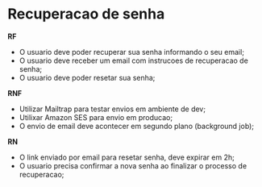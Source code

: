 # Recuperacao de senha

**RF**

- O usuario deve poder recuperar sua senha informando o seu email;
- O usuario deve receber um email com instrucoes de recuperacao de senha;
- O usuario deve poder resetar sua senha;

**RNF**

- Utilizar Mailtrap para testar envios em ambiente de dev;
- Utilixar Amazon SES para envio em producao;
- O envio de email deve acontecer em segundo plano (background job);

**RN**

- O link enviado por email para resetar senha, deve expirar em 2h;
- O usuario precisa confirmar a nova senha ao finalizar o processo de recuperacao;
